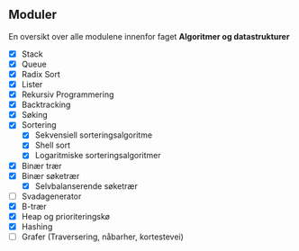 ## Moduler

En oversikt over alle modulene innenfor faget **Algoritmer og datastrukturer**

- [x] Stack
- [x] Queue
- [x] Radix Sort
- [x] Lister
- [x] Rekursiv Programmering
- [x] Backtracking
- [x] Søking
- [x] Sortering
  - [x] Sekvensiell sorteringsalgoritme
  - [x] Shell sort
  - [x] Logaritmiske sorteringsalgoritmer
- [x] Binær trær
- [x] Binær søketrær
  - [x] Selvbalanserende søketrær
- [ ] Svadagenerator
- [x] B-trær
- [x] Heap og prioriteringskø
- [x] Hashing
- [ ] Grafer (Traversering, nåbarher, kortestevei)
